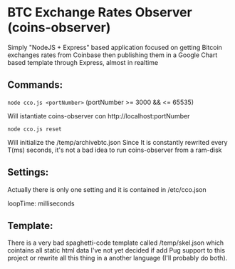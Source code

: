BTC Exchange Rates Observer (coins-observer)
=====================================================

Simply "NodeJS + Express" based application focused on getting Bitcoin exchanges rates from Coinbase then publishing them in a Google Chart based template through Express, almost in realtime

Commands:
--------------

`node cco.js <portNumber>` (portNumber >= 3000 && <= 65535)

Will istantiate coins-observer con http://localhost:portNumber

`node cco.js reset`

Will initialize the /temp/archivebtc.json
Since It is constantly rewrited every T(ms) seconds, it's not a bad idea to run coins-observer from a ram-disk

Settings:
--------------

Actually there is only one setting and it is contained in /etc/cco.json

loopTime: milliseconds

Template:
--------------

There is a very bad spaghetti-code template called /temp/skel.json which cointains all static html data
I've not yet decided if add Pug support to this project or rewrite all this thing in a another language (I'll probably do both).
